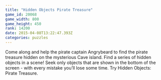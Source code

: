 ```yaml
---
title: "Hidden Objects Pirate Treasure"
game_id: 20068
game_width: 800
game_height: 450
rank: 14200
date: 2015-04-08T13:22:47.393Z
categories: puzzles
---
```

Come along and help the pirate captain Angrybeard to find the pirate treasure hidden on the mysterious Cave island. Find a series of hidden objects in a scene! Seek only objects that are shown in the bottom of the screen - with every mistake you’ll lose some time. Try Hidden Objects: Pirate Treasure.